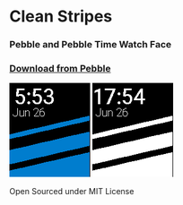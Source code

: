 # Clean Stripes 
### Pebble and Pebble Time Watch Face

### [Download from Pebble](https://apps.getpebble.com/applications/57704f8d6c2104d9b1000171)

![Pebble Time](/screenshots/pebble_screenshot_2016-06-26_17-53-21.png)
![Pebble Time](/screenshots/pebble_screenshot_2016-06-26_17-54-02.png)

Open Sourced under MIT License
